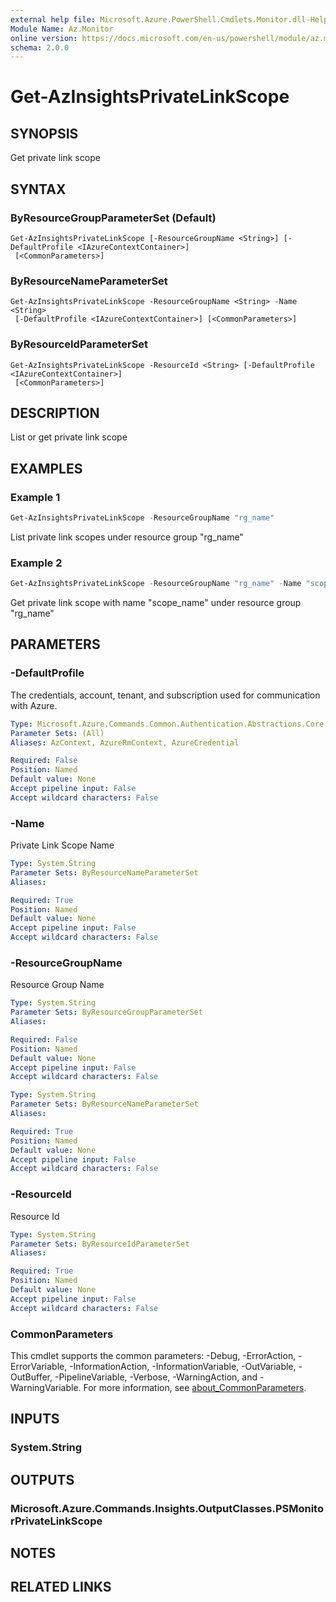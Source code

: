 ```yaml
---
external help file: Microsoft.Azure.PowerShell.Cmdlets.Monitor.dll-Help.xml
Module Name: Az.Monitor
online version: https://docs.microsoft.com/en-us/powershell/module/az.monitor/get-azinsightsprivatelinkscope
schema: 2.0.0
---
```


# Get-AzInsightsPrivateLinkScope

## SYNOPSIS
Get private link scope

## SYNTAX

### ByResourceGroupParameterSet (Default)
```
Get-AzInsightsPrivateLinkScope [-ResourceGroupName <String>] [-DefaultProfile <IAzureContextContainer>]
 [<CommonParameters>]
```

### ByResourceNameParameterSet
```
Get-AzInsightsPrivateLinkScope -ResourceGroupName <String> -Name <String>
 [-DefaultProfile <IAzureContextContainer>] [<CommonParameters>]
```

### ByResourceIdParameterSet
```
Get-AzInsightsPrivateLinkScope -ResourceId <String> [-DefaultProfile <IAzureContextContainer>]
 [<CommonParameters>]
```

## DESCRIPTION
List or get private link scope 

## EXAMPLES

### Example 1
```powershell
Get-AzInsightsPrivateLinkScope -ResourceGroupName "rg_name"
```

List private link scopes under resource group "rg_name"

### Example 2
```powershell
Get-AzInsightsPrivateLinkScope -ResourceGroupName "rg_name" -Name "scope_name"
```

Get private link scope with name "scope_name" under resource group "rg_name"

## PARAMETERS

### -DefaultProfile
The credentials, account, tenant, and subscription used for communication with Azure.

```yaml
Type: Microsoft.Azure.Commands.Common.Authentication.Abstractions.Core.IAzureContextContainer
Parameter Sets: (All)
Aliases: AzContext, AzureRmContext, AzureCredential

Required: False
Position: Named
Default value: None
Accept pipeline input: False
Accept wildcard characters: False
```

### -Name
Private Link Scope Name

```yaml
Type: System.String
Parameter Sets: ByResourceNameParameterSet
Aliases:

Required: True
Position: Named
Default value: None
Accept pipeline input: False
Accept wildcard characters: False
```

### -ResourceGroupName
Resource Group Name

```yaml
Type: System.String
Parameter Sets: ByResourceGroupParameterSet
Aliases:

Required: False
Position: Named
Default value: None
Accept pipeline input: False
Accept wildcard characters: False
```

```yaml
Type: System.String
Parameter Sets: ByResourceNameParameterSet
Aliases:

Required: True
Position: Named
Default value: None
Accept pipeline input: False
Accept wildcard characters: False
```

### -ResourceId
Resource Id

```yaml
Type: System.String
Parameter Sets: ByResourceIdParameterSet
Aliases:

Required: True
Position: Named
Default value: None
Accept pipeline input: False
Accept wildcard characters: False
```

### CommonParameters
This cmdlet supports the common parameters: -Debug, -ErrorAction, -ErrorVariable, -InformationAction, -InformationVariable, -OutVariable, -OutBuffer, -PipelineVariable, -Verbose, -WarningAction, and -WarningVariable. For more information, see [about_CommonParameters](https://go.microsoft.com/fwlink/?LinkID=113216).

## INPUTS

### System.String

## OUTPUTS

### Microsoft.Azure.Commands.Insights.OutputClasses.PSMonitorPrivateLinkScope

## NOTES

## RELATED LINKS
